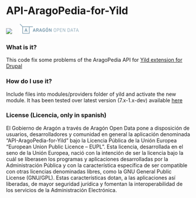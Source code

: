 API-AragoPedia-for-Yild
=======================

<img src="http://presupuesto.aragon.es/static/assets/logo-gobierno-aragon.png" height="28px" /><span>&nbsp;&nbsp;&nbsp;&nbsp;&nbsp;</span>![Logo Aragón Open Data](logoAragonOpenData.png)

### What is it?
This code fix some problems of the AragoPedia API for [Yild extension for Drupal][1]

### How do I use it?
Include files into modules/providers folder of yild and activate the new module.
It has been tested over latest version (7.x-1.x-dev) available [here][2]

### License (Licencia, only in spanish)

El Gobierno de Aragón a través de Aragón Open Data pone a disposición de usuarios, desarrolladores y comunidad en general la aplicación denominada “API-AragoPedia-for-Yild” bajo la Licencia Pública de la Unión Europea “European Union Public Licence – EUPL”. Esta licencia, desarrollada en el seno de la Unión Europea, nació con la intención de ser la licencia bajo la cuál se liberasen los programas y aplicaciones desarrolladas por la Administración Pública y con la característica específica de ser compatible con otras licencias denominadas libres, como la GNU General Public License (GNU/GPL). Estas características dotan, a las aplicaciones así liberadas, de mayor seguridad jurídica y fomentan la interoperabilidad de los servicios de la Administración Electrónica.

[1]: https://www.drupal.org/project/yild
[2]: https://www.drupal.org/node/2317911
